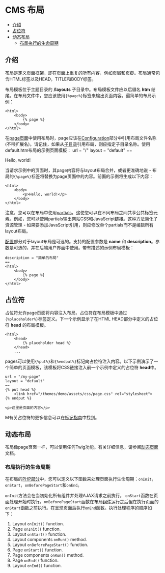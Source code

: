 # CMS 布局

- [介绍](#introduction)
- [占位符](#placeholders)
- [动态布局](#dynamic-layouts)
    - [布局执行的生命周期](#layout-life-cycle)

<a name="introduction"></a>
## 介绍


布局是定义页面框架，即在页面上重复的所有内容，例如页眉和页脚。布局通常包含HTML标签以及HEAD，TITLE和BODY标签。

布局模板位于主题目录的 **/layouts** 子目录中。布局模板文件应以后缀名 **htm** 结尾。在布局文件中，您应该使用`{%page%}`标签来输出页面内容。最简单的布局示例：

    <html>
        <body>
            {% page %}
        </body>
    </html>

在[page页面](cms-pages.md)中使用布局时，page应该在[Configuration](cms-themes.md#configuration-section)部分中引用布局文件名称(不带扩展名)。请记住，如果从[子目录](cms-themes.md#subdirectories)引用布局，则应指定子目录名称。使用default.htm布局的示例页面模板：
    url = "/"
    layout = "default"
    ==
    <p>Hello, world!</p>

当请求示例中的页面时，其page内容将与layout布局合并，或者更准确地说 - 布局的`{%page%}`标签将替换为page页面中的内容。前面的示例将生成以下内容：

    <html>
        <body>
            <p>Hello, world!</p>
        </body>
    </html>

注意，您可以在布局中使用[partials](cms-partials.md)。这使您可以在不同布局之间共享公共标签元素。例如，您可以使用partials输出网站CSS和JavaScript链接。这种方法简化了资源管理 - 如果要添加JavaScript引用，则应修改单个partials而不是编辑所有layout布局。

[配置](cms-themes.md#configuration-section)部分对于layout布局是可选的。支持的配置参数是 **name** 和 **description**。参数是可选的，并在后端用户界面中使用。带有描述的示例布局模板：

    description = "简单的布局"
    ==
    <html>
        <body>
            {% page %}
        </body>
    </html>

<a name="placeholders"></a>
## 占位符

占位符允许page页面将内容注入布局。占位符在布局模板中通过`{%placeholder%}`标签定义。下一个示例显示了在HTML HEAD部分中定义的占位符 **head** 的布局模板。

    <html>
        <head>
            {% placeholder head %}
        </head>
        ...


pages可以使用`{%put%}`和`{%endput%}`标记向占位符注入内容。以下示例演示了一个简单的页面模板，该模板将CSS链接注入前一个示例中定义的占位符 **head**中。

    url = "/my-page"
    layout = "default"
    ==
    {% put head %}
        <link href="/themes/demo/assets/css/page.css" rel="stylesheet">
    {% endput %}

    <p>这里是页面的内容</p>

M有关占位符的更多信息可以在[标记指南](markup-tag-placeholder.md)中找到。

<a name="dynamic-layouts"></a>
## 动态布局

布局像page页面一样，可以使用任何Twig功能。有关详细信息，请参阅[动态页面](cms-pages.md#dynamic-pages) 文档。

<a name="layout-life-cycle"></a>
### 布局执行的生命周期

在布局的[PHP部分](cms-themes.md#php-section)中，您可以定义以下函数来处理页面执行生命周期：`onInit`，`onStart`，`onBeforePageStart`和`onEnd`。


`onInit`方法会在当初始化所有组件并处理AJAX请求之前执行， `onStart`函数在页面处理开始时执行。`onBeforePageStart`函数在布局[组件](cms-components.md)运行之后但在执行页面的`onStart`函数之前执行。在呈现页面后执行`onEnd`函数。执行处理程序的顺序如下：

1. Layout `onInit()` function.
1. Page `onInit()` function.
1. Layout `onStart()` function.
1. Layout components `onRun()` method.
1. Layout `onBeforePageStart()` function.
1. Page `onStart()` function.
1. Page components `onRun()` method.
1. Page `onEnd()` function.
1. Layout `onEnd()` function.
